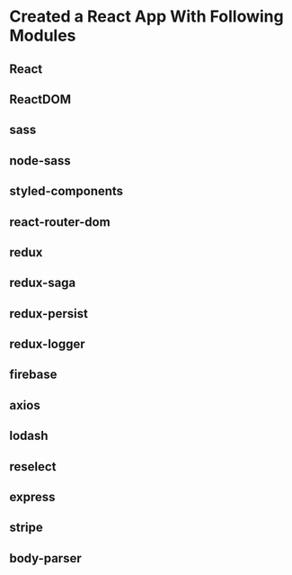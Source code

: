# Created a React App With Following Modules

## React
## ReactDOM
## sass
## node-sass
## styled-components
## react-router-dom
## redux
## redux-saga
## redux-persist
## redux-logger
## firebase
## axios
## lodash
## reselect
## express
## stripe
## body-parser